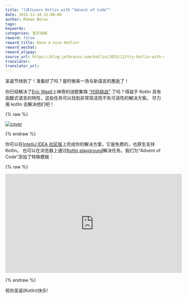 ```yaml
---
title: "[译]Learn Kotlin with “Advent of Code”"
date: 2015-12-18 22:08:00
author: Roman Belov
tags:
keywords:
categories: 官方动态
reward: false
reward_title: Have a nice Kotlin!
reward_wechat:
reward_alipay:
source_url: https://blog.jetbrains.com/kotlin/2015/12/try-kotlin-with-advent-of-code/
translator:
translator_url:
---
```


圣诞节快到了！准备好了吗？是时候来一场与新语言的邂逅了！

你已经解决了[Eric Wastl](http://was.tl/)上神奇的谜题集锦 [“代码挑战”](http://www.adventofcode.com) 了吗？得益于 Kotlin 具有函数式语言的特性，这些任务可以找到非常简洁而不失可读性的解决方案。
尽力用 kotlin 去解决他们吧！

{% raw %}
<p><a href="https://i1.wp.com/blog.jetbrains.com/kotlin/files/2015/12/cover.png"><img alt="cover" class="alignnone size-full wp-image-3312" data-recalc-dims="1" src="https://i1.wp.com/blog.jetbrains.com/kotlin/files/2015/12/cover.png?resize=640%2C320&amp;ssl=1"/></a></p>
{% endraw %}

你可以在[IntelliJ IDEA 社区版](https://www.jetbrains.com/idea/download/)上完成你的解决方案，它是免费的，也原生支持 Kotlin。
也可以在浏览器上通过[Kotlin playground](http://try.kotlinlang.org)解决任务。我们为“Advent of Code”添加了特殊模板：

{% raw %}
<p><iframe allowfullscreen="" frameborder="0" height="315" src="https://www.youtube.com/embed/1UkJ7CNzhNk" width="560"></iframe></p>
{% endraw %}

祝你圣诞(Kotlin)快乐!
